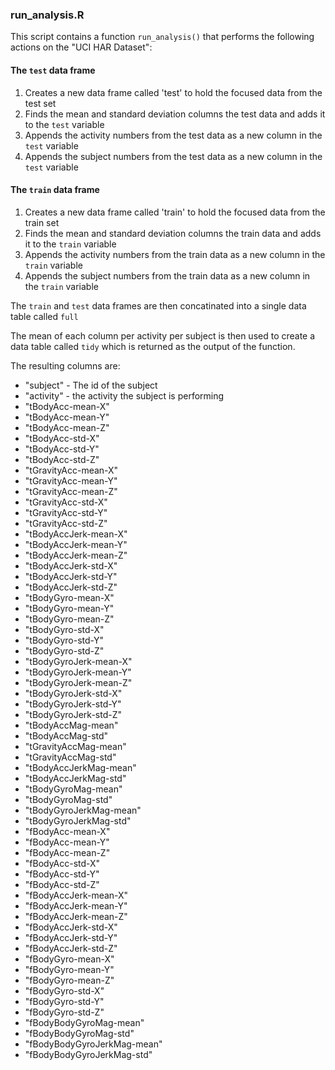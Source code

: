 ### run_analysis.R

This script contains a function `run_analysis()` that performs the following actions on the "UCI HAR Dataset":

#### The `test` data frame
1.  Creates a new data frame called 'test' to hold the focused data from the test set
2.  Finds the mean and standard deviation columns the test data and adds it to the `test` variable
3.  Appends the activity numbers from the test data as a new column in the `test` variable
4.  Appends the subject numbers from the test data as a new column in the `test` variable

#### The `train` data frame
1.  Creates a new data frame called 'train' to hold the focused data from the train set
2.  Finds the mean and standard deviation columns the train data and adds it to the `train` variable
3.  Appends the activity numbers from the train data as a new column in the `train` variable
4.  Appends the subject numbers from the train data as a new column in the `train` variable

The `train` and `test` data frames are then concatinated into a single data table called `full`

The mean of each column per activity per subject is then used to create a data table called `tidy` which is returned as the output of the function.

The resulting columns are:

* "subject" - The id of the subject
* "activity" - the activity the subject is performing
* "tBodyAcc-mean-X"
* "tBodyAcc-mean-Y"          
* "tBodyAcc-mean-Z"
* "tBodyAcc-std-X"
* "tBodyAcc-std-Y"
* "tBodyAcc-std-Z"           
* "tGravityAcc-mean-X"
* "tGravityAcc-mean-Y"
* "tGravityAcc-mean-Z"
* "tGravityAcc-std-X"        
* "tGravityAcc-std-Y"
* "tGravityAcc-std-Z"
* "tBodyAccJerk-mean-X"
* "tBodyAccJerk-mean-Y"      
* "tBodyAccJerk-mean-Z"
* "tBodyAccJerk-std-X"
* "tBodyAccJerk-std-Y"
* "tBodyAccJerk-std-Z"       
* "tBodyGyro-mean-X"
* "tBodyGyro-mean-Y"
* "tBodyGyro-mean-Z"
* "tBodyGyro-std-X"          
* "tBodyGyro-std-Y"
* "tBodyGyro-std-Z"
* "tBodyGyroJerk-mean-X"
* "tBodyGyroJerk-mean-Y"     
* "tBodyGyroJerk-mean-Z"
* "tBodyGyroJerk-std-X"
* "tBodyGyroJerk-std-Y"
* "tBodyGyroJerk-std-Z"      
* "tBodyAccMag-mean"
* "tBodyAccMag-std"
* "tGravityAccMag-mean"
* "tGravityAccMag-std"       
* "tBodyAccJerkMag-mean"
* "tBodyAccJerkMag-std"
* "tBodyGyroMag-mean"
* "tBodyGyroMag-std"         
* "tBodyGyroJerkMag-mean"
* "tBodyGyroJerkMag-std"
* "fBodyAcc-mean-X"
* "fBodyAcc-mean-Y"          
* "fBodyAcc-mean-Z"
* "fBodyAcc-std-X"
* "fBodyAcc-std-Y"
* "fBodyAcc-std-Z"           
* "fBodyAccJerk-mean-X"
* "fBodyAccJerk-mean-Y"
* "fBodyAccJerk-mean-Z"
* "fBodyAccJerk-std-X"       
* "fBodyAccJerk-std-Y"
* "fBodyAccJerk-std-Z"
* "fBodyGyro-mean-X"
* "fBodyGyro-mean-Y"         
* "fBodyGyro-mean-Z"
* "fBodyGyro-std-X"
* "fBodyGyro-std-Y"
* "fBodyGyro-std-Z"          
* "fBodyBodyGyroMag-mean"
* "fBodyBodyGyroMag-std"
* "fBodyBodyGyroJerkMag-mean"
* "fBodyBodyGyroJerkMag-std" 
